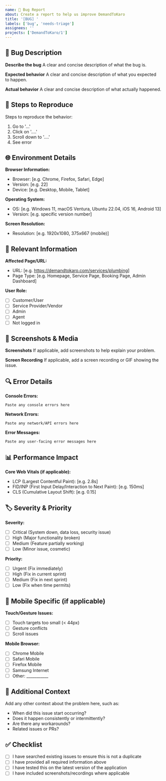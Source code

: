 ```yaml
---
name: 🐛 Bug Report
about: Create a report to help us improve DemandToKaro
title: '[BUG] '
labels: ['bug', 'needs-triage']
assignees: ''
projects: ['DemandToKaro/1']
---
```


## 🐛 Bug Description
**Describe the bug**
A clear and concise description of what the bug is.

**Expected behavior**
A clear and concise description of what you expected to happen.

**Actual behavior**
A clear and concise description of what actually happened.

## 🔄 Steps to Reproduce
Steps to reproduce the behavior:
1. Go to '...'
2. Click on '....'
3. Scroll down to '....'
4. See error

## 🌐 Environment Details
**Browser Information:**
- Browser: [e.g. Chrome, Firefox, Safari, Edge]
- Version: [e.g. 22]
- Device: [e.g. Desktop, Mobile, Tablet]

**Operating System:**
- OS: [e.g. Windows 11, macOS Ventura, Ubuntu 22.04, iOS 16, Android 13]
- Version: [e.g. specific version number]

**Screen Resolution:**
- Resolution: [e.g. 1920x1080, 375x667 (mobile)]

## 🔗 Relevant Information
**Affected Page/URL:**
- URL: [e.g. https://demandtokaro.com/services/plumbing]
- Page Type: [e.g. Homepage, Service Page, Booking Page, Admin Dashboard]

**User Role:**
- [ ] Customer/User
- [ ] Service Provider/Vendor
- [ ] Admin
- [ ] Agent
- [ ] Not logged in

## 📸 Screenshots & Media
**Screenshots**
If applicable, add screenshots to help explain your problem.

**Screen Recording**
If applicable, add a screen recording or GIF showing the issue.

## 🔍 Error Details
**Console Errors:**
```
Paste any console errors here
```

**Network Errors:**
```
Paste any network/API errors here
```

**Error Messages:**
```
Paste any user-facing error messages here
```

## 📊 Performance Impact
**Core Web Vitals (if applicable):**
- LCP (Largest Contentful Paint): [e.g. 2.8s]
- FID/INP (First Input Delay/Interaction to Next Paint): [e.g. 150ms]
- CLS (Cumulative Layout Shift): [e.g. 0.15]

## 🏷️ Severity & Priority
**Severity:**
- [ ] Critical (System down, data loss, security issue)
- [ ] High (Major functionality broken)
- [ ] Medium (Feature partially working)
- [ ] Low (Minor issue, cosmetic)

**Priority:**
- [ ] Urgent (Fix immediately)
- [ ] High (Fix in current sprint)
- [ ] Medium (Fix in next sprint)
- [ ] Low (Fix when time permits)

## 📱 Mobile Specific (if applicable)
**Touch/Gesture Issues:**
- [ ] Touch targets too small (< 44px)
- [ ] Gesture conflicts
- [ ] Scroll issues

**Mobile Browser:**
- [ ] Chrome Mobile
- [ ] Safari Mobile
- [ ] Firefox Mobile
- [ ] Samsung Internet
- [ ] Other: ___________

## 🔧 Additional Context
Add any other context about the problem here, such as:
- When did this issue start occurring?
- Does it happen consistently or intermittently?
- Are there any workarounds?
- Related issues or PRs?

## ✅ Checklist
- [ ] I have searched existing issues to ensure this is not a duplicate
- [ ] I have provided all required information above
- [ ] I have tested this on the latest version of the application
- [ ] I have included screenshots/recordings where applicable
